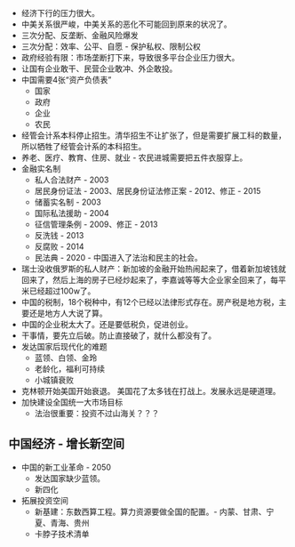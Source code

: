 - 经济下行的压力很大。
- 中美关系很严峻，中美关系的恶化不可能回到原来的状况了。
- 三次分配、反垄断、金融风险爆发
- 三次分配：效率、公平、自愿  - 保护私权、限制公权
- 政府经验有限：市场垄断打下来，导致很多平台企业压力很大。
- 让国有企业敢干、民营企业敢冲、外企敢投。
- 中国需要4张“资产负债表”
	- 国家
	- 政府
	- 企业
	- 农民
- 经管会计系本科停止招生。清华招生不让扩张了，但是需要扩展工科的数量，所以牺牲了经管会计系的本科招生。
- 养老、医疗、教育、住房、就业 - 农民进城需要把五件衣服穿上。
- 金融实名制
	- 私人合法财产 - 2003
	- 居民身份证法 - 2003、居民身份证法修正案 - 2012、修正 - 2015
	- 储蓄实名制 - 2003
	- 国际私法援助 - 2004
	- 征信管理条例 - 2009、修正 - 2013
	- 反洗钱 - 2013
	- 反腐败 - 2014
	- 民法典 - 2020 - 中国进入了法治和民主的社会。
- 瑞士没收俄罗斯的私人财产：新加坡的金融开始热闹起来了，借着新加坡钱就回来了，然后上海的房子已经炒起来了，李嘉诚等等大企业家全回来了，每平米已经超过100w了。
- 中国的税制，18个税种中，有12个已经以法律形式存在。房产税是地方税，主要还是地方人大说了算。
- 中国的企业税太大了。还是要低税负，促进创业。
- 干事情，要先立后破。防止直接破了，就什么都没有了。
- 发达国家后现代化的难题
	- 蓝领、白领、金玲
	- 老龄化，福利可持续
	- 小城镇衰败
- 克林顿开始美国开始衰退。 美国花了太多钱在打战上。发展永远是硬道理。
- 加快建设全国统一大市场目标
	- 法治很重要：投资不过山海关？？？
## 中国经济 - 增长新空间
- 中国的新工业革命 - 2050
	- 发达国家缺少蓝领。
	- 新四化
- 拓展投资空间
	- 新基建：东数西算工程。算力资源要做全国的配置。- 内蒙、甘肃、宁夏、青海、贵州
	- 卡脖子技术清单